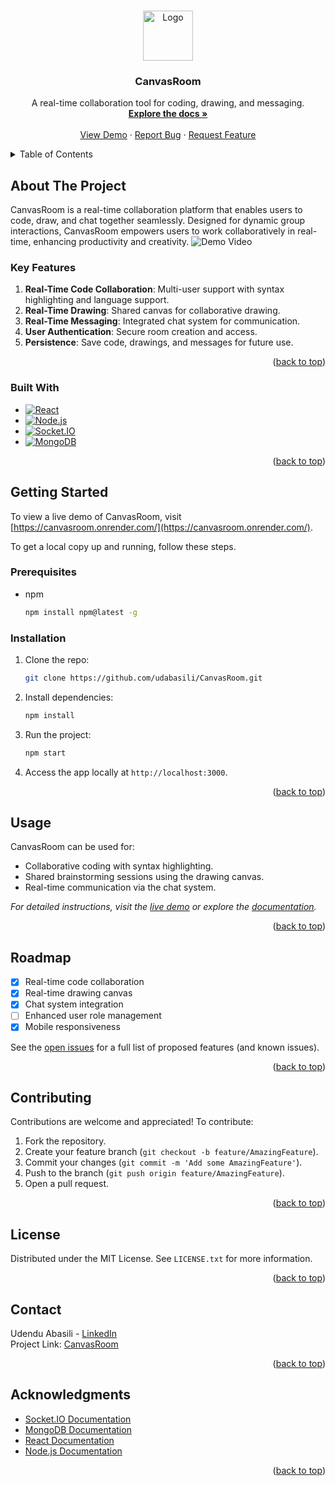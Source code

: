 <!-- Improved compatibility of back to top link: See: https://github.com/othneildrew/Best-README-Template/pull/73 -->
<a id="readme-top"></a>

<!-- PROJECT LOGO -->
<br />
<div align="center">
  <a href="https://github.com/udabasili/CanvasRoom.git">
    <img src="https://github-production-user-asset-6210df.s3.amazonaws.com/33573587/397789631-c8672b8c-7c73-453a-8ced-cdb0c0c6cc61.png?X-Amz-Algorithm=AWS4-HMAC-SHA256&X-Amz-Credential=AKIAVCODYLSA53PQK4ZA%2F20241220%2Fus-east-1%2Fs3%2Faws4_request&X-Amz-Date=20241220T155156Z&X-Amz-Expires=300&X-Amz-Signature=c4f4b96e95204a68b327edab75e4e95e2ac86cbba8fc042db4b15f38972a7e65&X-Amz-SignedHeaders=host" alt="Logo" width="80" height="80">
  </a>

<h3 align="center">CanvasRoom</h3>

  <p align="center">
    A real-time collaboration tool for coding, drawing, and messaging.
    <br />
    <a href="https://github.com/udabasili/CanvasRoom.git"><strong>Explore the docs »</strong></a>
    <br />
    <br />
    <a href="https://canvasroom.onrender.com/">View Demo</a>
    ·
    <a href="https://github.com/udabasili/CanvasRoom/issues/new?labels=bug&template=bug-report---.md">Report Bug</a>
    ·
    <a href="https://github.com/udabasili/CanvasRoom/issues/new?labels=enhancement&template=feature-request---.md">Request Feature</a>
  </p>
</div>

<!-- TABLE OF CONTENTS -->
<details>
  <summary>Table of Contents</summary>
  <ol>
    <li>
      <a href="#about-the-project">About The Project</a>
      <ul>
        <li><a href="#built-with">Built With</a></li>
      </ul>
    </li>
    <li>
      <a href="#getting-started">Getting Started</a>
      <ul>
        <li><a href="#prerequisites">Prerequisites</a></li>
        <li><a href="#installation">Installation</a></li>
      </ul>
    </li>
    <li><a href="#usage">Usage</a></li>
    <li><a href="#roadmap">Roadmap</a></li>
    <li><a href="#contributing">Contributing</a></li>
    <li><a href="#license">License</a></li>
    <li><a href="#contact">Contact</a></li>
    <li><a href="#acknowledgments">Acknowledgments</a></li>
  </ol>
</details>

<!-- ABOUT THE PROJECT -->

## About The Project

CanvasRoom is a real-time collaboration platform that enables users to code, draw, and chat together seamlessly.
Designed for dynamic group interactions, CanvasRoom empowers users to work collaboratively in real-time, enhancing
productivity and creativity.
![Demo Video](https://github.com/user-attachments/assets/f5249c58-8e5e-4146-8928-54d0442b19fd)

### Key Features

1. **Real-Time Code Collaboration**: Multi-user support with syntax highlighting and language support.
2. **Real-Time Drawing**: Shared canvas for collaborative drawing.
3. **Real-Time Messaging**: Integrated chat system for communication.
4. **User Authentication**: Secure room creation and access.
5. **Persistence**: Save code, drawings, and messages for future use.

<p align="right">(<a href="#readme-top">back to top</a>)</p>

### Built With

* [![React][React.js]][React-url]
* [![Node.js][Node.js]][Node-url]
* [![Socket.IO][Socket.io]][Socket-url]
* [![MongoDB][MongoDB]][MongoDB-url]

<p align="right">(<a href="#readme-top">back to top</a>)</p>

<!-- GETTING STARTED -->

## Getting Started

To view a live demo of CanvasRoom, visit [https://canvasroom.onrender.com/](https://canvasroom.onrender.com/).

To get a local copy up and running, follow these steps.

### Prerequisites

- npm
  ```sh
  npm install npm@latest -g
  ```

### Installation

1. Clone the repo:
   ```sh
   git clone https://github.com/udabasili/CanvasRoom.git
   ```
2. Install dependencies:
   ```sh
   npm install
   ```
3. Run the project:
   ```sh
   npm start
   ```
4. Access the app locally at `http://localhost:3000`.

<p align="right">(<a href="#readme-top">back to top</a>)</p>

<!-- USAGE EXAMPLES -->

## Usage

CanvasRoom can be used for:

- Collaborative coding with syntax highlighting.
- Shared brainstorming sessions using the drawing canvas.
- Real-time communication via the chat system.

_For detailed instructions, visit the [live demo](https://canvasroom.onrender.com/) or explore
the [documentation](https://github.com/udabasili/CanvasRoom.git)._

<p align="right">(<a href="#readme-top">back to top</a>)</p>

<!-- ROADMAP -->

## Roadmap

- [x] Real-time code collaboration
- [x] Real-time drawing canvas
- [x] Chat system integration
- [ ] Enhanced user role management
- [x] Mobile responsiveness

See the [open issues](https://github.com/udabasili/CanvasRoom/issues) for a full list of proposed features (and known
issues).

<p align="right">(<a href="#readme-top">back to top</a>)</p>

<!-- CONTRIBUTING -->

## Contributing

Contributions are welcome and appreciated! To contribute:

1. Fork the repository.
2. Create your feature branch (`git checkout -b feature/AmazingFeature`).
3. Commit your changes (`git commit -m 'Add some AmazingFeature'`).
4. Push to the branch (`git push origin feature/AmazingFeature`).
5. Open a pull request.

<p align="right">(<a href="#readme-top">back to top</a>)</p>

<!-- LICENSE -->

## License

Distributed under the MIT License. See `LICENSE.txt` for more information.

<p align="right">(<a href="#readme-top">back to top</a>)</p>

<!-- CONTACT -->

## Contact

Udendu Abasili - [LinkedIn](https://linkedin.com/in/udabasili)  
Project Link: [CanvasRoom](https://github.com/udabasili/CanvasRoom.git)

<p align="right">(<a href="#readme-top">back to top</a>)</p>

<!-- ACKNOWLEDGMENTS -->

## Acknowledgments

- [Socket.IO Documentation](https://socket.io/docs/)
- [MongoDB Documentation](https://www.mongodb.com/docs/)
- [React Documentation](https://reactjs.org/docs/getting-started.html)
- [Node.js Documentation](https://nodejs.org/en/docs/)

<p align="right">(<a href="#readme-top">back to top</a>)</p>

<!-- MARKDOWN LINKS & IMAGES -->

[React.js]: https://img.shields.io/badge/React-20232A?style=for-the-badge&logo=react&logoColor=61DAFB

[React-url]: https://reactjs.org/

[Node.js]: https://img.shields.io/badge/Node.js-43853D?style=for-the-badge&logo=node.js&logoColor=white

[Node-url]: https://nodejs.org/

[Socket.io]: https://img.shields.io/badge/Socket.IO-010101?style=for-the-badge&logo=socket.io&logoColor=white

[Socket-url]: https://socket.io/

[MongoDB]: https://img.shields.io/badge/MongoDB-47A248?style=for-the-badge&logo=mongodb&logoColor=white

[MongoDB-url]: https://www.mongodb.com/
